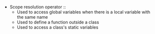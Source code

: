 
- Scope resolution operator ::
	- Used to access global variables when there is a local variable with the same name 
	- Used to define a function outside a class 
	- Used to access a class's static variables